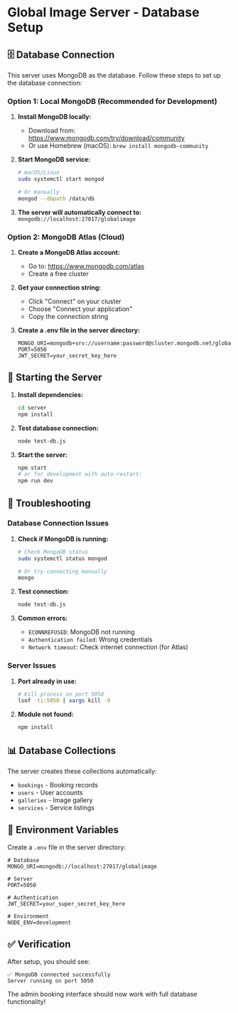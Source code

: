 # Global Image Server - Database Setup

## 🗄️ Database Connection

This server uses MongoDB as the database. Follow these steps to set up the database connection:

### Option 1: Local MongoDB (Recommended for Development)

1. **Install MongoDB locally:**
   - Download from: https://www.mongodb.com/try/download/community
   - Or use Homebrew (macOS): `brew install mongodb-community`

2. **Start MongoDB service:**
   ```bash
   # macOS/Linux
   sudo systemctl start mongod
   
   # Or manually
   mongod --dbpath /data/db
   ```

3. **The server will automatically connect to:** `mongodb://localhost:27017/globalimage`

### Option 2: MongoDB Atlas (Cloud)

1. **Create a MongoDB Atlas account:**
   - Go to: https://www.mongodb.com/atlas
   - Create a free cluster

2. **Get your connection string:**
   - Click "Connect" on your cluster
   - Choose "Connect your application"
   - Copy the connection string

3. **Create a .env file in the server directory:**
   ```env
   MONGO_URI=mongodb+srv://username:password@cluster.mongodb.net/globalimage
   PORT=5050
   JWT_SECRET=your_secret_key_here
   ```

## 🚀 Starting the Server

1. **Install dependencies:**
   ```bash
   cd server
   npm install
   ```

2. **Test database connection:**
   ```bash
   node test-db.js
   ```

3. **Start the server:**
   ```bash
   npm start
   # or for development with auto-restart:
   npm run dev
   ```

## 🔧 Troubleshooting

### Database Connection Issues

1. **Check if MongoDB is running:**
   ```bash
   # Check MongoDB status
   sudo systemctl status mongod
   
   # Or try connecting manually
   mongo
   ```

2. **Test connection:**
   ```bash
   node test-db.js
   ```

3. **Common errors:**
   - `ECONNREFUSED`: MongoDB not running
   - `Authentication failed`: Wrong credentials
   - `Network timeout`: Check internet connection (for Atlas)

### Server Issues

1. **Port already in use:**
   ```bash
   # Kill process on port 5050
   lsof -ti:5050 | xargs kill -9
   ```

2. **Module not found:**
   ```bash
   npm install
   ```

## 📊 Database Collections

The server creates these collections automatically:
- `bookings` - Booking records
- `users` - User accounts
- `galleries` - Image gallery
- `services` - Service listings

## 🔐 Environment Variables

Create a `.env` file in the server directory:

```env
# Database
MONGO_URI=mongodb://localhost:27017/globalimage

# Server
PORT=5050

# Authentication
JWT_SECRET=your_super_secret_key_here

# Environment
NODE_ENV=development
```

## ✅ Verification

After setup, you should see:
```
✅ MongoDB connected successfully
Server running on port 5050
```

The admin booking interface should now work with full database functionality! 
